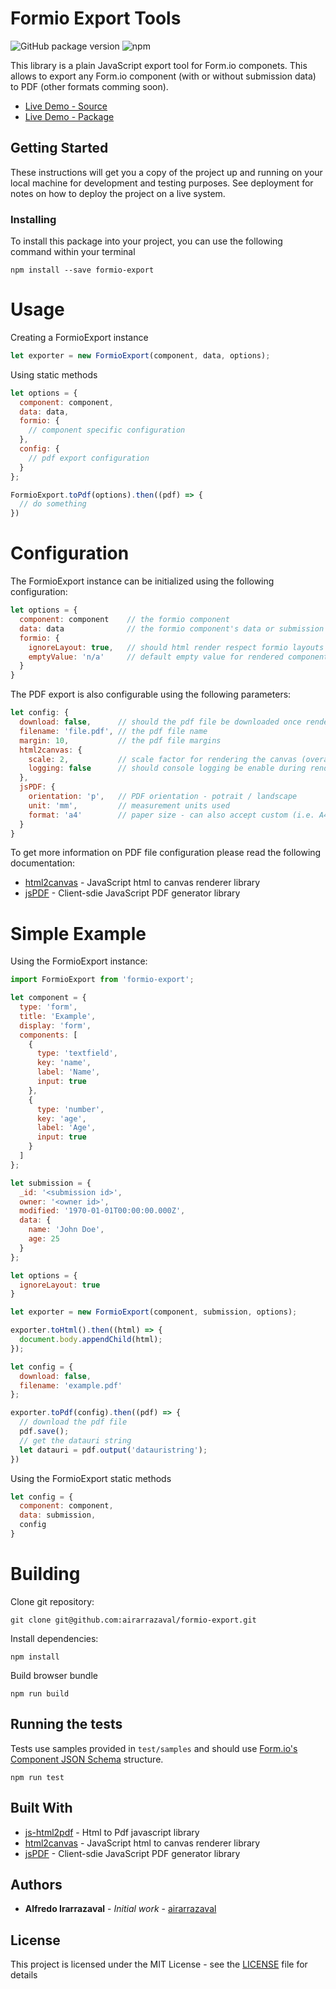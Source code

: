 # Formio Export Tools

![GitHub package version](https://img.shields.io/github/package-json/v/airarrazaval/formio-export.svg) ![npm](https://img.shields.io/npm/v/formio-export.svg)


This library is a plain JavaScript export tool for Form.io componets.  This allows to export any Form.io component (with or without submission data) to PDF (other formats comming soon).

* [Live Demo - Source](https://stackblitz.com/edit/formio-export)
* [Live Demo - Package](https://stackblitz.com/edit/formio-export-npm)

## Getting Started

These instructions will get you a copy of the project up and running on your local machine for development and testing purposes. See deployment for notes on how to deploy the project on a live system.

### Installing

To install this package into your project, you can use the following command within your terminal

```
npm install --save formio-export
```

# Usage

Creating a FormioExport instance

```javascript
let exporter = new FormioExport(component, data, options);
```

Using static methods
```javascript
let options = {
  component: component,
  data: data,
  formio: {
    // component specific configuration
  },
  config: {
    // pdf export configuration
  }
};

FormioExport.toPdf(options).then((pdf) => {
  // do something
})
```
# Configuration

The FormioExport instance can be initialized using the following configuration:

```javascript
let options = {
  component: component    // the formio component
  data: data              // the formio component's data or submission
  formio: {
    ignoreLayout: true,   // should html render respect formio layouts (columns, lables positions, etc)
    emptyValue: 'n/a'     // default empty value for rendered components
  }
}
```

The PDF export is also configurable using the following parameters:

```javascript
let config: {
  download: false,      // should the pdf file be downloaded once rendered
  filename: 'file.pdf', // the pdf file name
  margin: 10,           // the pdf file margins
  html2canvas: {
    scale: 2,           // scale factor for rendering the canvas (overall resolution of the canvas image)
    logging: false      // should console logging be enable during rendering
  },
  jsPDF: {
    orientation: 'p',   // PDF orientation - potrait / landscape
    unit: 'mm',         // measurement units used
    format: 'a4'        // paper size - can also accept custom (i.e. A4 - [210, 297])
  }
}
```

To get more information on PDF file configuration please read the following documentation:

* [html2canvas](http://html2canvas.hertzen.com/configuration) - JavaScript html to canvas renderer library
* [jsPDF](https://rawgit.com/MrRio/jsPDF/master/docs/jsPDF.html) - Client-sdie JavaScript PDF generator library

# Simple Example

Using the FormioExport instance:

```javascript
import FormioExport from 'formio-export';

let component = {
  type: 'form',
  title: 'Example',
  display: 'form',
  components: [
    {
      type: 'textfield',
      key: 'name',
      label: 'Name',
      input: true
    },
    {
      type: 'number',
      key: 'age',
      label: 'Age',
      input: true
    }
  ]
};

let submission = {
  _id: '<submission id>',
  owner: '<owner id>',
  modified: '1970-01-01T00:00:00.000Z',
  data: {
    name: 'John Doe',
    age: 25
  }
};

let options = {
  ignoreLayout: true
}

let exporter = new FormioExport(component, submission, options);

exporter.toHtml().then((html) => {
  document.body.appendChild(html);
});

let config = {
  download: false,
  filename: 'example.pdf'
};

exporter.toPdf(config).then((pdf) => {
  // download the pdf file
  pdf.save();
  // get the datauri string
  let datauri = pdf.output('datauristring');
})
```

Using the FormioExport static methods

```javascript
let config = {
  component: component,
  data: submission,
  config
}
```

# Building

Clone git repository:

```
git clone git@github.com:airarrazaval/formio-export.git
```

Install dependencies:

```
npm install
```

Build browser bundle

```
npm run build
```

## Running the tests

Tests use samples provided in `test/samples` and should use [Form.io's Component JSON Schema](https://github.com/formio/formio.js/wiki/Components-JSON-Schema) structure.

```
npm run test
```

## Built With

* [js-html2pdf](https://github.com/airarrazaval/html2pdf) - Html to Pdf javascript library
* [html2canvas](http://html2canvas.hertzen.com) - JavaScript html to canvas renderer library
* [jsPDF](https://github.com/MrRio/jsPDF) - Client-sdie JavaScript PDF generator library

## Authors

* **Alfredo Irarrazaval** - *Initial work* - [airarrazaval](https://github.com/airarrazaval)

## License

This project is licensed under the MIT License - see the [LICENSE](LICENSE) file for details
